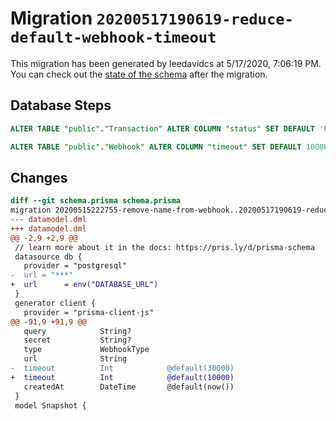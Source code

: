 # Migration `20200517190619-reduce-default-webhook-timeout`

This migration has been generated by leedavidcs at 5/17/2020, 7:06:19 PM.
You can check out the [state of the schema](./schema.prisma) after the migration.

## Database Steps

```sql
ALTER TABLE "public"."Transaction" ALTER COLUMN "status" SET DEFAULT 'PENDING';

ALTER TABLE "public"."Webhook" ALTER COLUMN "timeout" SET DEFAULT 10000;
```

## Changes

```diff
diff --git schema.prisma schema.prisma
migration 20200515222755-remove-name-from-webhook..20200517190619-reduce-default-webhook-timeout
--- datamodel.dml
+++ datamodel.dml
@@ -2,9 +2,9 @@
 // learn more about it in the docs: https://pris.ly/d/prisma-schema
 datasource db {
   provider = "postgresql"
-  url = "***"
+  url      = env("DATABASE_URL")
 }
 generator client {
   provider = "prisma-client-js"
@@ -91,9 +91,9 @@
   query            String?
   secret           String?
   type             WebhookType
   url              String
-  timeout          Int            @default(30000)
+  timeout          Int            @default(10000)
   createdAt        DateTime       @default(now())
 }
 model Snapshot {
```


